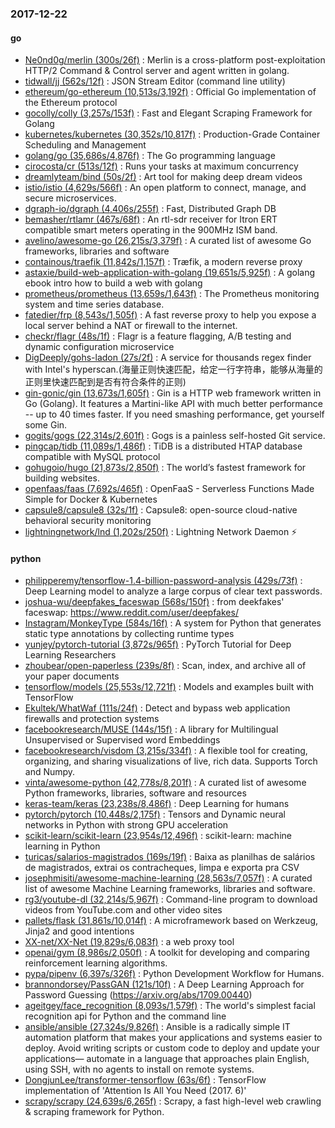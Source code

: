 ### 2017-12-22

#### go
* [Ne0nd0g/merlin (300s/26f)](https://github.com/Ne0nd0g/merlin) : Merlin is a cross-platform post-exploitation HTTP/2 Command & Control server and agent written in golang.
* [tidwall/jj (562s/12f)](https://github.com/tidwall/jj) : JSON Stream Editor (command line utility)
* [ethereum/go-ethereum (10,513s/3,192f)](https://github.com/ethereum/go-ethereum) : Official Go implementation of the Ethereum protocol
* [gocolly/colly (3,257s/153f)](https://github.com/gocolly/colly) : Fast and Elegant Scraping Framework for Golang
* [kubernetes/kubernetes (30,352s/10,817f)](https://github.com/kubernetes/kubernetes) : Production-Grade Container Scheduling and Management
* [golang/go (35,686s/4,876f)](https://github.com/golang/go) : The Go programming language
* [cirocosta/cr (513s/12f)](https://github.com/cirocosta/cr) : Runs your tasks at maximum concurrency
* [dreamlyteam/bind (50s/2f)](https://github.com/dreamlyteam/bind) : Art tool for making deep dream videos
* [istio/istio (4,629s/566f)](https://github.com/istio/istio) : An open platform to connect, manage, and secure microservices.
* [dgraph-io/dgraph (4,406s/255f)](https://github.com/dgraph-io/dgraph) : Fast, Distributed Graph DB
* [bemasher/rtlamr (467s/68f)](https://github.com/bemasher/rtlamr) : An rtl-sdr receiver for Itron ERT compatible smart meters operating in the 900MHz ISM band.
* [avelino/awesome-go (26,215s/3,379f)](https://github.com/avelino/awesome-go) : A curated list of awesome Go frameworks, libraries and software
* [containous/traefik (11,842s/1,157f)](https://github.com/containous/traefik) : Træfik, a modern reverse proxy
* [astaxie/build-web-application-with-golang (19,651s/5,925f)](https://github.com/astaxie/build-web-application-with-golang) : A golang ebook intro how to build a web with golang
* [prometheus/prometheus (13,659s/1,643f)](https://github.com/prometheus/prometheus) : The Prometheus monitoring system and time series database.
* [fatedier/frp (8,543s/1,505f)](https://github.com/fatedier/frp) : A fast reverse proxy to help you expose a local server behind a NAT or firewall to the internet.
* [checkr/flagr (48s/1f)](https://github.com/checkr/flagr) : Flagr is a feature flagging, A/B testing and dynamic configuration microservice
* [DigDeeply/gohs-ladon (27s/2f)](https://github.com/DigDeeply/gohs-ladon) : A service for thousands regex finder with Intel's hyperscan.(海量正则快速匹配，给定一行字符串，能够从海量的正则里快速匹配到是否有符合条件的正则)
* [gin-gonic/gin (13,673s/1,605f)](https://github.com/gin-gonic/gin) : Gin is a HTTP web framework written in Go (Golang). It features a Martini-like API with much better performance -- up to 40 times faster. If you need smashing performance, get yourself some Gin.
* [gogits/gogs (22,314s/2,601f)](https://github.com/gogits/gogs) : Gogs is a painless self-hosted Git service.
* [pingcap/tidb (11,089s/1,486f)](https://github.com/pingcap/tidb) : TiDB is a distributed HTAP database compatible with MySQL protocol
* [gohugoio/hugo (21,873s/2,850f)](https://github.com/gohugoio/hugo) : The world’s fastest framework for building websites.
* [openfaas/faas (7,692s/465f)](https://github.com/openfaas/faas) : OpenFaaS - Serverless Functions Made Simple for Docker & Kubernetes
* [capsule8/capsule8 (32s/1f)](https://github.com/capsule8/capsule8) : Capsule8: open-source cloud-native behavioral security monitoring
* [lightningnetwork/lnd (1,202s/250f)](https://github.com/lightningnetwork/lnd) : Lightning Network Daemon ⚡️

#### python
* [philipperemy/tensorflow-1.4-billion-password-analysis (429s/73f)](https://github.com/philipperemy/tensorflow-1.4-billion-password-analysis) : Deep Learning model to analyze a large corpus of clear text passwords.
* [joshua-wu/deepfakes_faceswap (568s/150f)](https://github.com/joshua-wu/deepfakes_faceswap) : from deekfakes' faceswap: https://www.reddit.com/user/deepfakes/
* [Instagram/MonkeyType (584s/16f)](https://github.com/Instagram/MonkeyType) : A system for Python that generates static type annotations by collecting runtime types
* [yunjey/pytorch-tutorial (3,872s/965f)](https://github.com/yunjey/pytorch-tutorial) : PyTorch Tutorial for Deep Learning Researchers
* [zhoubear/open-paperless (239s/8f)](https://github.com/zhoubear/open-paperless) : Scan, index, and archive all of your paper documents
* [tensorflow/models (25,553s/12,721f)](https://github.com/tensorflow/models) : Models and examples built with TensorFlow
* [Ekultek/WhatWaf (111s/24f)](https://github.com/Ekultek/WhatWaf) : Detect and bypass web application firewalls and protection systems
* [facebookresearch/MUSE (144s/15f)](https://github.com/facebookresearch/MUSE) : A library for Multilingual Unsupervised or Supervised word Embeddings
* [facebookresearch/visdom (3,215s/334f)](https://github.com/facebookresearch/visdom) : A flexible tool for creating, organizing, and sharing visualizations of live, rich data. Supports Torch and Numpy.
* [vinta/awesome-python (42,778s/8,201f)](https://github.com/vinta/awesome-python) : A curated list of awesome Python frameworks, libraries, software and resources
* [keras-team/keras (23,238s/8,486f)](https://github.com/keras-team/keras) : Deep Learning for humans
* [pytorch/pytorch (10,448s/2,175f)](https://github.com/pytorch/pytorch) : Tensors and Dynamic neural networks in Python with strong GPU acceleration
* [scikit-learn/scikit-learn (23,954s/12,496f)](https://github.com/scikit-learn/scikit-learn) : scikit-learn: machine learning in Python
* [turicas/salarios-magistrados (169s/19f)](https://github.com/turicas/salarios-magistrados) : Baixa as planilhas de salários de magistrados, extrai os contracheques, limpa e exporta pra CSV
* [josephmisiti/awesome-machine-learning (28,563s/7,057f)](https://github.com/josephmisiti/awesome-machine-learning) : A curated list of awesome Machine Learning frameworks, libraries and software.
* [rg3/youtube-dl (32,214s/5,967f)](https://github.com/rg3/youtube-dl) : Command-line program to download videos from YouTube.com and other video sites
* [pallets/flask (31,861s/10,014f)](https://github.com/pallets/flask) : A microframework based on Werkzeug, Jinja2 and good intentions
* [XX-net/XX-Net (19,829s/6,083f)](https://github.com/XX-net/XX-Net) : a web proxy tool
* [openai/gym (8,986s/2,050f)](https://github.com/openai/gym) : A toolkit for developing and comparing reinforcement learning algorithms.
* [pypa/pipenv (6,397s/326f)](https://github.com/pypa/pipenv) : Python Development Workflow for Humans.
* [brannondorsey/PassGAN (121s/10f)](https://github.com/brannondorsey/PassGAN) : A Deep Learning Approach for Password Guessing (https://arxiv.org/abs/1709.00440)
* [ageitgey/face_recognition (8,093s/1,579f)](https://github.com/ageitgey/face_recognition) : The world's simplest facial recognition api for Python and the command line
* [ansible/ansible (27,324s/9,826f)](https://github.com/ansible/ansible) : Ansible is a radically simple IT automation platform that makes your applications and systems easier to deploy. Avoid writing scripts or custom code to deploy and update your applications— automate in a language that approaches plain English, using SSH, with no agents to install on remote systems.
* [DongjunLee/transformer-tensorflow (63s/6f)](https://github.com/DongjunLee/transformer-tensorflow) : TensorFlow implementation of 'Attention Is All You Need (2017. 6)'
* [scrapy/scrapy (24,639s/6,265f)](https://github.com/scrapy/scrapy) : Scrapy, a fast high-level web crawling & scraping framework for Python.
